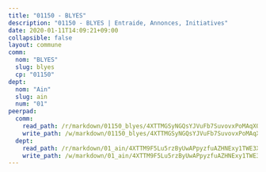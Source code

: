 ```yaml
---
title: "01150 - BLYES"
description: "01150 - BLYES | Entraide, Annonces, Initiatives"
date: 2020-01-11T14:09:21+09:00
collapsible: false
layout: commune
comm:
  nom: "BLYES"
  slug: blyes
  cp: "01150"
dept:
  nom: "Ain"
  slug: ain
  num: "01"
peerpad:
  comm:
    read_path: /r/markdown/01150_blyes/4XTTMGSyNGQsYJVuFb7SuvovxPoMAqXQBVesackkTb6gvsQzV
    write_path: /w/markdown/01150_blyes/4XTTMGSyNGQsYJVuFb7SuvovxPoMAqXQBVesackkTb6gvsQzV-K3TgUqqb3MTaGMGNxzMe8tJXN8kvooYmCxD1Rn1ooELbh5sfJF2rJkqnzEmNXf8unw5KD1XBkMnWfAW5BjoLe1Z8Qup8qp8rKLLiWMrpLxF3FuDfmAZhRGzSXzE4WL6jPwhf2hQd
  dept:
    read_path: /r/markdown/01_ain/4XTTM9F5Lu5rzByUwAPpyzfuAZHNExy1TWE3X3wiTrPFfiAJr
    write_path: /w/markdown/01_ain/4XTTM9F5Lu5rzByUwAPpyzfuAZHNExy1TWE3X3wiTrPFfiAJr-K3TgUnxzeFoJA4CB58vXNvKXURJneTNZHUsypAQGicGiZu7AS2sPbjspGpj7s3MmMv58YhkLaSUMQMHaiKAfoMv6wF36Urxbqqh8MmnXpnKkbVhnAishABEkMRAiyAt8GGJ1Jer2
---
```


